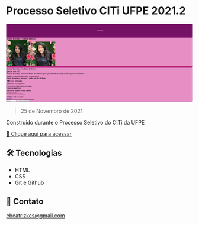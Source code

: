 # Processo Seletivo CITi UFPE 2021.2

![preview](./img/readme/previa.png)

> 25 de Novembro de 2021

Construído durante o Processo Seletivo do CITi da UFPE

[🔗 Clique aqui para acessar](https://soubeatrizkaroline.github.io/CITiUFPE_PS2021/)


## 🛠 Tecnologias

- HTML
- CSS
- Git e Github

## 💙 Contato

ebeatrizkcs@gmail.com

